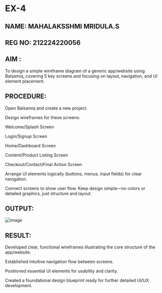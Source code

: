 # EX-4
## NAME: MAHALAKSSHMI MRIDULA.S
## REG NO: 212224220056
## AIM :
To design a simple wireframe diagram of a generic app/website using Balsamiq, covering 5 key screens and focusing on layout, navigation, and UI element placement.
## PROCEDURE:
Open Balsamiq and create a new project.

Design wireframes for these screens:

Welcome/Splash Screen

Login/Signup Screen

Home/Dashboard Screen

Content/Product Listing Screen

Checkout/Contact/Final Action Screen

Arrange UI elements logically (buttons, menus, input fields) for clear navigation.

Connect screens to show user flow.
Keep design simple—no colors or detailed graphics, just structure and layout.

## OUTPUT:

![image](https://github.com/user-attachments/assets/a6457b04-4687-4b0d-81fe-5eb6bd190bde)



## RESULT:
Developed clear, functional wireframes illustrating the core structure of the app/website.

Established intuitive navigation flow between screens.

Positioned essential UI elements for usability and clarity.

Created a foundational design blueprint ready for further detailed UI/UX development.
